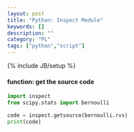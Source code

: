 ```yaml
---
layout: post
title: "Python: Inspect Module"
keywords: []
description: ""
category: "PL"
tags: ["python","script"]
---
```

{% include JB/setup %}


#### function: get the source code

```python
import inspect
from scipy.stats import bernoulli

code = inspect.getsource(bernoulli.rvs)
print(code)
```

